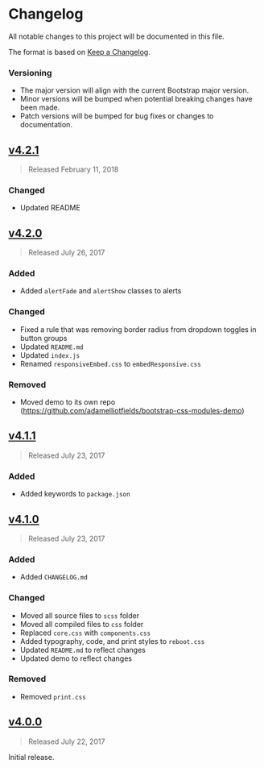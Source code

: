 # Changelog
All notable changes to this project will be documented in this file.

The format is based on [Keep a Changelog](http://keepachangelog.com/en/1.0.0/).

### Versioning
 - The major version will align with the current Bootstrap major version.
 - Minor versions will be bumped when potential breaking changes have been made.
 - Patch versions will be bumped for bug fixes or changes to documentation.


## [v4.2.1](https://github.com/adamelliotfields/bootstrap-css-modules/releases/tag/v4.2.1)
> Released February 11, 2018

### Changed
  - Updated README

## [v4.2.0](https://github.com/adamelliotfields/bootstrap-css-modules/releases/tag/v4.2.0)
> Released July 26, 2017

### Added
 - Added `alertFade` and `alertShow` classes to alerts

### Changed
 - Fixed a rule that was removing border radius from dropdown toggles in button groups
 - Updated `README.md`
 - Updated `index.js`
 - Renamed `responsiveEmbed.css` to `embedResponsive.css`

### Removed
 - Moved demo to its own repo (https://github.com/adamelliotfields/bootstrap-css-modules-demo)

## [v4.1.1](https://github.com/adamelliotfields/bootstrap-css-modules/releases/tag/v4.1.1)
> Released July 23, 2017

### Added
 - Added keywords to `package.json`


## [v4.1.0](https://github.com/adamelliotfields/bootstrap-css-modules/releases/tag/v4.1.0)
> Released July 23, 2017

### Added
 - Added `CHANGELOG.md`
 
### Changed
 - Moved all source files to `scss` folder
 - Moved all compiled files to `css` folder
 - Replaced `core.css` with `components.css`
 - Added typography, code, and print styles to `reboot.css`
 - Updated `README.md` to reflect changes
 - Updated demo to reflect changes

### Removed
 - Removed `print.css`


## [v4.0.0](https://github.com/adamelliotfields/bootstrap-css-modules/releases/tag/v4.0.0)
> Released July 22, 2017

Initial release.
